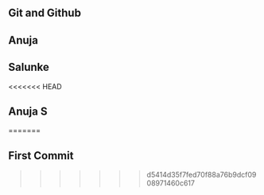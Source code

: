 ## Git and Github 

## Anuja

## Salunke

<<<<<<< HEAD
## Anuja S
=======
## First Commit
>>>>>>> d5414d35f7fed70f88a76b9dcf0908971460c617
